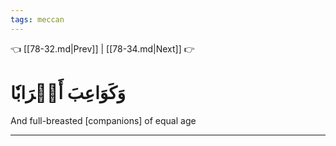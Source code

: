 ```yaml
---
tags: meccan
---
```


👈 [[78-32.md|Prev]] | [[78-34.md|Next]] 👉

# وَكَوَاعِبَ أَتۡرَابٗا

And full-breasted [companions] of equal age

---

